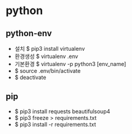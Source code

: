 # python

<!--
description = 정리자료
tag = programming, language, python
-->

## python-env
- 설치 $ pip3 install virtualenv
- 환경생성 $ virtualenv .env
- 기본환경 $ virtualenv -p python3 [env_name]
- $ source .env/bin/activate
- $ deactivate

## pip
- $ pip3 install requests beautifulsoup4
- $ pip3 freeze > requirements.txt
- $ pip3 install -r requirements.txt
